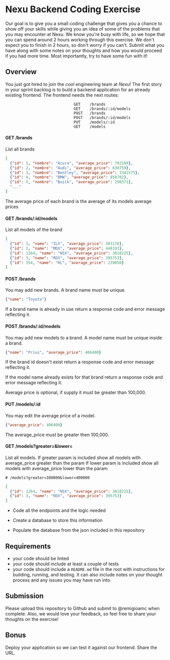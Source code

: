 # Nexu Backend Coding Exercise
Our goal is to give you a small coding challenge that gives you a chance to show off your skills while giving you an idea of some of the problems that you may encounter at Nexu. We know you're busy with life, so we hope that you can spend around 2 hours working through this exercise. We don't expect you to finish in 2 hours, so don't worry if you can't. Submit what you have along with some notes on your thoughts and how you would proceed if you had more time. Most importantly, try to have some fun with it!

## Overview
You just got hired to join the *cool* engineering team at *Nexu*! The first story in your sprint backlog is to build a backend application for an already existing frontend. The frontend needs the next routes:


```
                              GET    /brands
                              GET    /brands/:id/models
                              POST   /brands
                              POST   /brands/:id/models
                              PUT    /models/:id
                              GET    /models
```

#### GET /brands

List all brands 
```json
[
  {"id": 1, "nombre": "Acura", "average_price": 702109},
  {"id": 2, "nombre": "Audi", "average_price": 630759},
  {"id": 3, "nombre": "Bentley", "average_price": 3342575},
  {"id": 4, "nombre": "BMW", "average_price": 858702},
  {"id": 5, "nombre": "Buick", "average_price": 290371},
  "..."
]
```
The average price of each brand is the average of its models average prices

#### GET /brands/:id/models

List all models of the brand
```json
[
  {"id": 1, "name": "ILX", "average_price": 303176},
  {"id": 2, "name": "MDX", "average_price": 448193},
  {"id": 1264, "name": "NSX", "average_price": 3818225},
  {"id": 3, "name": "RDX", "average_price": 395753},
  {"id": 354, "name": "RL", "average_price": 239050}
]
```

#### POST /brands

You may add new brands. A brand name must be unique.

```json
{"name": "Toyota"}
```

If a brand name is already in use return a response code and error message reflecting it.


#### POST /brands/:id/models

You may add new models to a brand. A model name must be unique inside a brand.

```json
{"name": "Prius", "average_price": 406400}
```
If the brand id doesn't exist return a response code and error message reflecting it.

If the model name already exists for that brand return a response code and error message reflecting it.

Average price is optional, if supply it must be greater than 100,000.


#### PUT /models/:id

You may edit the average price of a model.

```json
{"average_price": 406400}
```
The average_price must be greater then 100,000.

#### GET /models?greater=&lower=

List all models. 
If greater param is included show all models with average_price greater than the param
If lower param is included show all models with average_price lower than the param
```
# /models?greater=380000&lower=400000
```
```json
[
  {"id": 1264, "name": "NSX", "average_price": 3818225},
  {"id": 3, "name": "RDX", "average_price": 395753}
]
```

- Code all the endpoints and the logic needed

- Create a database to store this information

- Populate the database from the json included in this repository

## Requirements
- your code should be linted
- your code should include at least a couple of tests
- your code should include a `README.md` file in the root with instructions for building, running, and testing. It can also include notes on your thought process and any issues you may have run into.

## Submission
Please upload this repository to Github and submit to @remigioamc when complete. Also, we would love your feedback, so feel free to share your thoughts on the exercise!

## Bonus
Deploy your application so we can test it against our frontend. Share the URL.

